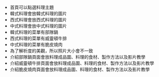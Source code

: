 <ul>
<li>首頁可以點選料理主題</li>
<li>韓式料理會放韓式料理的圖片</li>
<li>西式料理會放西式料理的圖片</li>
<li>中式料理會放中式料理的圖片</li>
<li>韓式料理的菜單有部隊鍋</li>
<li>西式料理的菜單有威靈頓牛排</li>
<li>中式料理的菜單有脆皮燒肉</li>
<li>為了解析度的美觀，所以照片大小會不一致</li>
<li>介紹部隊鍋頁面會放料理成品圖、料理的食材、製作方法以及影片教學</li>
<li>介紹威靈頓牛排頁面會放料理成品圖、料理的食材、製作方法以及影片教學</li>
<li>介紹脆皮燒肉頁面會放料理成品圖、料理的食材、製作方法以及影片教學</li>
</ul>
